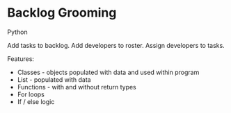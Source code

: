 # Backlog Grooming

Python

Add tasks to backlog.
Add developers to roster.
Assign developers to tasks.

Features: 
* Classes - objects populated with data and used within program
* List - populated with data
* Functions - with and without return types
* For loops
* If / else logic

